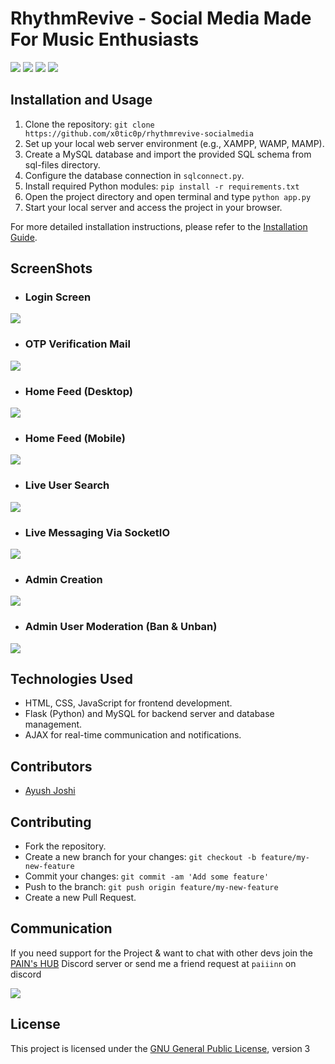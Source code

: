 # RhythmRevive - Social Media Made For Music Enthusiasts
![](https://img.shields.io/github/repo-size/x0tic0p/rhythmrevive-socialmedia)
![](https://img.shields.io/github/v/release/x0tic0p/rhythmrevive-socialmedia)
![](https://img.shields.io/github/forks/x0tic0p/rhythmrevive-socialmedia)
![](https://img.shields.io/github/stars/x0tic0p/rhythmrevive-socialmedia)


## Installation and Usage

1. Clone the repository: `git clone https://github.com/x0tic0p/rhythmrevive-socialmedia`
2. Set up your local web server environment (e.g., XAMPP, WAMP, MAMP).
3. Create a MySQL database and import the provided SQL schema from sql-files directory.
4. Configure the database connection in `sqlconnect.py`.
5. Install required Python modules: `pip install -r requirements.txt`
6. Open the project directory and open terminal and type `python app.py`
7. Start your local server and access the project in your browser.

For more detailed installation instructions, please refer to the [Installation Guide](installation.md).

## ScreenShots

- ### Login Screen
![](https://media.discordapp.net/attachments/1144273100112932914/1222595738391810179/UserLogin.png?ex=662a9082&is=66293f02&hm=0b7fd12c7de5aea9a53b02f1ca82b9025c987cc13dfc7b46d31ff754ba1431a3&=&format=webp&quality=lossless&width=1177&height=662)

- ### OTP Verification Mail
![](https://media.discordapp.net/attachments/1144273100112932914/1222597368235687986/emailOTP.jpg?ex=662a9207&is=66294087&hm=072733671d37876b1eed77193f4680661dfc87f671888a6403a9a6d20d6303c9&=&format=webp&width=202&height=437)

- ### Home Feed (Desktop)
![](https://media.discordapp.net/attachments/1144273100112932914/1222595589364121702/Homepage.png?ex=662a905f&is=66293edf&hm=e01ca14615b08ef0e11fc12aaa4788906df83dd32b93e716a3365d23cc8f8e61&=&format=webp&quality=lossless&width=1177&height=662)

- ### Home Feed (Mobile)
![](https://media.discordapp.net/attachments/1144273100112932914/1222595589854986260/mobilehomepage.png?ex=662a905f&is=66293edf&hm=ca812af8c987819733aca9c9d96da52e29f1e27317b12e0623f2c2bcf4f55dce&=&format=webp&quality=lossless&width=376&height=661)

- ### Live User Search
![](https://media.discordapp.net/attachments/1144273100112932914/1222595738807173332/userSearch.png?ex=662a9082&is=66293f02&hm=9b3d6bcccd1663a9d41c9a4733533d1bd5ab4d0acd84fb4aad5e2623b948623f&=&format=webp&quality=lossless&width=1177&height=662)

- ### Live Messaging Via SocketIO
![](https://media.discordapp.net/attachments/1144273100112932914/1222595653180456990/Messaging.png?ex=662a906e&is=66293eee&hm=f557e66fae2faf625582e8746ace34a74ab315e94b339d415de962a2234b126a&=&format=webp&quality=lossless&width=687&height=386)

- ### Admin Creation
![](https://media.discordapp.net/attachments/1144273100112932914/1222595738005930124/adminCreate.png?ex=662a9082&is=66293f02&hm=dc7608875b03598622279e390090344bafe2cec45a96e191b34dea4b491d17ef&=&format=webp&quality=lossless&width=1177&height=662)

- ### Admin User Moderation (Ban & Unban)
![](https://media.discordapp.net/attachments/1144273100112932914/1222595737569853481/adminBan.png?ex=662a9082&is=66293f02&hm=2c86a10e768032cbfec07d38144564b7b63d78f9c39b073edbd8e6f722b4eddc&=&format=webp&quality=lossless&width=1181&height=662)

## Technologies Used

- HTML, CSS, JavaScript for frontend development.
- Flask (Python) and MySQL for backend server and database management.
- AJAX for real-time communication and notifications.



## Contributors

- [Ayush Joshi](https://github.com/Ayushx309)

## Contributing

- Fork the repository.
- Create a new branch for your changes: `git checkout -b feature/my-new-feature`
- Commit your changes: `git commit -am 'Add some feature'`
- Push to the branch: `git push origin feature/my-new-feature`
- Create a new Pull Request.

## Communication

If you need support for the Project &  want to chat with other devs join the [PAIN's HUB](https://discord.gg/painshub) Discord server or send me a friend request at `paiiinn` on discord

[![](https://discord.com/api/guilds/519527459620651011/embed.png)](https://discord.gg/painshub)


## License

This project is licensed under the [GNU General Public License](LICENSE), version 3

